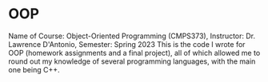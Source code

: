 # OOP
Name of Course: Object-Oriented Programming (CMPS373), Instructor: Dr. Lawrence D'Antonio, Semester: Spring 2023
This is the code I wrote for OOP (homework assignments and a final project), all of which allowed me to round out my knowledge of several programming languages,
with the main one being C++.
